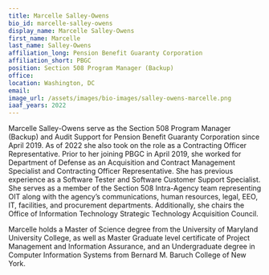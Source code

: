 ```yaml
---
title: Marcelle Salley-Owens
bio_id: marcelle-salley-owens
display_name: Marcelle Salley-Owens
first_name: Marcelle
last_name: Salley-Owens
affiliation_long: Pension Benefit Guaranty Corporation
affiliation_short: PBGC
position: Section 508 Program Manager (Backup)
office: 
location: Washington, DC
email: 
image_url: /assets/images/bio-images/salley-owens-marcelle.png
iaaf_years: 2022
---
```

Marcelle Salley-Owens serve as the Section 508 Program Manager (Backup) and Audit Support for Pension Benefit Guaranty Corporation since April 2019. As of 2022 she also took on the role as a Contracting Officer Representative. Prior to her joining PBGC in April 2019, she worked for Department of Defense as an Acquisition and Contract Management Specialist and Contracting Officer Representative. She has previous experience as a Software Tester and Software Customer Support Specialist. She serves as a member of the Section 508 Intra-Agency team representing OIT along with the agency’s communications, human resources, legal, EEO, IT, facilities, and procurement departments. Additionally, she chairs the Office of Information Technology Strategic Technology Acquisition Council.
 
Marcelle holds a Master of Science degree from the University of Maryland University College, as well as Master Graduate level certificate of Project Management and Information Assurance, and an Undergraduate degree in Computer Information Systems from Bernard M. Baruch College of New York.
